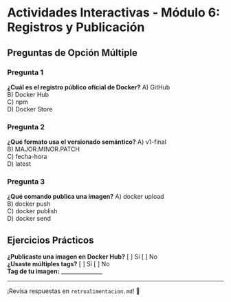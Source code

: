# Actividades Interactivas - Módulo 6: Registros y Publicación

## Preguntas de Opción Múltiple

### Pregunta 1
**¿Cuál es el registro público oficial de Docker?**
A) GitHub  
B) Docker Hub  
C) npm  
D) Docker Store

### Pregunta 2
**¿Qué formato usa el versionado semántico?**
A) v1-final  
B) MAJOR.MINOR.PATCH  
C) fecha-hora  
D) latest

### Pregunta 3
**¿Qué comando publica una imagen?**
A) docker upload  
B) docker push  
C) docker publish  
D) docker send

## Ejercicios Prácticos

**¿Publicaste una imagen en Docker Hub?** [ ] Sí [ ] No  
**¿Usaste múltiples tags?** [ ] Sí [ ] No  
**Tag de tu imagen:** _______________

---

¡Revisa respuestas en `retroalimentacion.md`! 🎉
